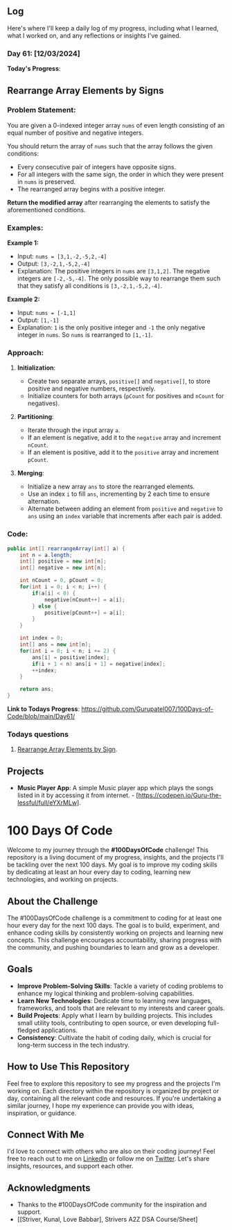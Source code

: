 ## Log

Here's where I'll keep a daily log of my progress, including what I learned, what I worked on, and any reflections or insights I've gained.

### Day 61: [12/03/2024]

**Today's Progress**:

## Rearrange Array Elements by Signs

### Problem Statement:
You are given a 0-indexed integer array `nums` of even length consisting of an equal number of positive and negative integers.

You should return the array of `nums` such that the array follows the given conditions:
- Every consecutive pair of integers have opposite signs.
- For all integers with the same sign, the order in which they were present in `nums` is preserved.
- The rearranged array begins with a positive integer.

**Return the modified array** after rearranging the elements to satisfy the aforementioned conditions.

### Examples:

**Example 1:**
- Input: `nums = [3,1,-2,-5,2,-4]`
- Output: `[3,-2,1,-5,2,-4]`
- Explanation: The positive integers in `nums` are `[3,1,2]`. The negative integers are `[-2,-5,-4]`. The only possible way to rearrange them such that they satisfy all conditions is `[3,-2,1,-5,2,-4]`.

**Example 2:**
- Input: `nums = [-1,1]`
- Output: `[1,-1]`
- Explanation: `1` is the only positive integer and `-1` the only negative integer in `nums`. So `nums` is rearranged to `[1,-1]`.


### Approach:

1. **Initialization**: 
    - Create two separate arrays, `positive[]` and `negative[]`, to store positive and negative numbers, respectively. 
    - Initialize counters for both arrays (`pCount` for positives and `nCount` for negatives).

2. **Partitioning**: 
    - Iterate through the input array `a`.
    - If an element is negative, add it to the `negative` array and increment `nCount`.
    - If an element is positive, add it to the `positive` array and increment `pCount`.

3. **Merging**: 
    - Initialize a new array `ans` to store the rearranged elements.
    - Use an index `i` to fill `ans`, incrementing by 2 each time to ensure alternation.
    - Alternate between adding an element from `positive` and `negative` to `ans` using an `index` variable that increments after each pair is added.

### Code:

```java
public int[] rearrangeArray(int[] a) {
    int n = a.length;
    int[] positive = new int[n];
    int[] negative = new int[n];

    int nCount = 0, pCount = 0;
    for(int i = 0; i < n; i++) {
        if(a[i] < 0) {
            negative[nCount++] = a[i];
        } else {
            positive[pCount++] = a[i];
        }
    }

    int index = 0;
    int[] ans = new int[n];
    for(int i = 0; i < n; i += 2) {
        ans[i] = positive[index];
        if(i + 1 < n) ans[i + 1] = negative[index];
        ++index;
    }

    return ans;
}
```
<!-- **Thoughts**: Delving into these questions, I navigated through array manipulations, optimized for performance, and unlocked new strategies for dealing with matrix transformations. -->

**Link to Todays Progress**: https://github.com/Gurupatel007/100Days-of-Code/blob/main/Day61/

### Todays questions

1. [Rearrange Array Elements by Sign](https://leetcode.com/problems/rearrange-array-elements-by-sign/description/).

<!-- 2. [Remove Element](https://leetcode.com/problems/remove-element/) -->

<!-- 3. [Minimum Cost to Move Chips to The Same Position](https://leetcode.com/problems/minimum-cost-to-move-chips-to-the-same-position/description/).
1 . [Best Time to Buy and Sell Stock](https://leetcode.com/problems/best-time-to-buy-and-sell-stock/). -->

<!-- 5. [Plus Minus](https://www.hackerrank.com/challenges/plus-minus)

1. [Diagonal Difference](https://www.hackerrank.com/challenges/diagonal-difference) -->

<!-- 7. [A Very Big Sum](https://www.hackerrank.com/challenges/a-very-big-sum)

8. [Compare the Triplets](https://www.hackerrank.com/challenges/compare-the-triplets)

9. [Simple Array Sum](https://www.hackerrank.com/challenges/simple-array-sum)

10. [Solve Me First](https://www.hackerrank.com/challenges/solve-me-first) -->

<!-- 7. [Missing Number](https://leetcode.com/problems/missing-number/submissions/1186710654/) -->

## Projects

- **Music Player App**: A simple Music player app which plays the songs listed in it by accessing it from internet. - [https://codepen.io/Guru-the-lessful/full/eYXrMLw].

# 100 Days Of Code

Welcome to my journey through the **#100DaysOfCode** challenge! This repository is a living document of my progress, insights, and the projects I'll be tackling over the next 100 days. My goal is to improve my coding skills by dedicating at least an hour every day to coding, learning new technologies, and working on projects.

## About the Challenge

The #100DaysOfCode challenge is a commitment to coding for at least one hour every day for the next 100 days. The goal is to build, experiment, and enhance coding skills by consistently working on projects and learning new concepts. This challenge encourages accountability, sharing progress with the community, and pushing boundaries to learn and grow as a developer.

## Goals

- **Improve Problem-Solving Skills**: Tackle a variety of coding problems to enhance my logical thinking and problem-solving capabilities.
- **Learn New Technologies**: Dedicate time to learning new languages, frameworks, and tools that are relevant to my interests and career goals.
- **Build Projects**: Apply what I learn by building projects. This includes small utility tools, contributing to open source, or even developing full-fledged applications.
- **Consistency**: Cultivate the habit of coding daily, which is crucial for long-term success in the tech industry.

## How to Use This Repository

Feel free to explore this repository to see my progress and the projects I'm working on. Each directory within the repository is organized by project or day, containing all the relevant code and resources. If you're undertaking a similar journey, I hope my experience can provide you with ideas, inspiration, or guidance.

## Connect With Me

I'd love to connect with others who are also on their coding journey! Feel free to reach out to me on [LinkedIn](www.linkedin.com/in/guru-patel-42423b219) or follow me on [Twitter](https://twitter.com/Gurupat11727321). Let's share insights, resources, and support each other.

## Acknowledgments

- Thanks to the #100DaysOfCode community for the inspiration and support.
- [[Striver, Kunal, Love Babbar], Strivers A2Z DSA Course/Sheet]
